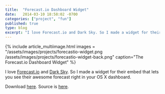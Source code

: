 ```yaml
---
title:  "Forecast.io Dashboard Widget"
date:   2014-03-10 18:58:02 -0700
categories: ["project", "fun"]
published: true
type: blog
excerpt: "I love Forecast.io and Dark Sky. So I made a widget for their embed that lets you see their awesome forecast right in your OS X dashboard."
---
```


{% include article_multiimage.html
    images = "/assets/images/projects/forecastio-widget.png /assets/images/projects/forecastio-widget-back.png" caption="The Forecast.io Dashboard Widget" %}

I love [Forecast.io](http://forecast.io) and [Dark Sky](http://darkskyapp.com). So I made a widget for their embed that lets you see their awesome forecast right in your OS X dashboard.

Download [here](https://github.com/nickswalker/forecast.io-dashboard-widget/releases/download/1.1/Forecast.wdgt.zip). Source is [here](https://github.com/nickswalker/forecast.io-dashboard-widget).